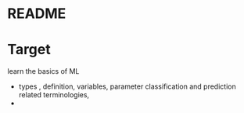 # README 

# Target
learn the basics of ML
- types , definition, variables, parameter classification and prediction related terminologies, 
- 
